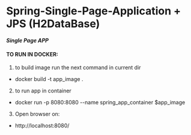 # Spring-Single-Page-Application + JPS (H2DataBase)
***Single Page APP***
 
#### TO RUN IN DOCKER:
1) to build image run the next command in current dir 
- docker build -t app_image .
2) to run app in container
- docker run -p 8080:8080 --name spring_app_container $app_image
3) Open browser on:
- http://localhost:8080/

